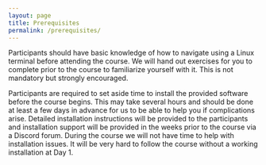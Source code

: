 ```yaml
---
layout: page
title: Prerequisites
permalink: /prerequisites/
---
```


Participants should have basic knowledge of how to navigate using a Linux terminal before attending the course. We will hand out exercises for you to complete prior to the course to familiarize yourself with it. This is not mandatory but strongly encouraged.

Participants are required to set aside time to install the provided software before the course begins. This may take several hours and should be done at least a few days in advance for us to be able to help you if complications arise. Detailed installation instructions will be provided to the participants and installation support will be provided in the weeks prior to the course via a Discord forum. During the course we will not have time to help with installation issues. It will be very hard to follow the course without a working installation at Day 1.
